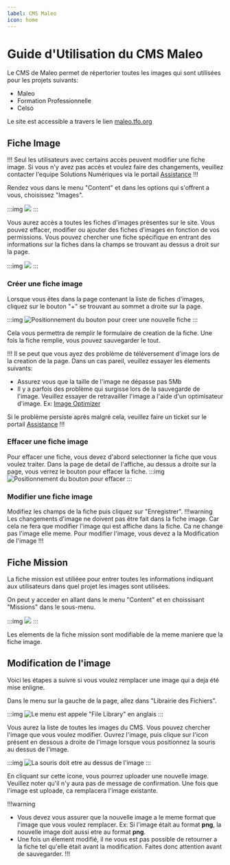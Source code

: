 ```yaml
---
label: CMS Maleo 
icon: home
---
```

# Guide d'Utilisation du CMS Maleo

<!-- <style> .img { text-align: center; color: #1956AF; border-radius: 10px; background-color: #E1EDFF; border: 1px solid #1956AF; padding: 5px; margin-bottom: 20px; } </style> -->



Le CMS de Maleo permet de répertorier toutes les images qui sont utilisées pour les projets suivants:

- Maleo
- Formation Professionnelle
- Celso

Le site est accessible a travers le lien [maleo.tfo.org](https://maleo.tfo.org)

## Fiche Image

!!! 
Seul les utilisateurs avec certains accès peuvent modifier une fiche image. Si vous n'y avez pas accès et voulez faire des changements, veuillez contacter l'equipe Solutions Numériques via le portail [Assistance](https://assistance.tfo.org) 
!!!

Rendez vous dans le menu "Content" et dans les options qui s'offrent a vous, choisissez "Images".

:::img 
![](imgs/ficheimg01.png) 
:::

Vous aurez accès a toutes les fiches d'images présentes sur le site. Vous pouvez effacer, modifier ou ajouter des fiches d'images en fonction de vos permissions. Vous pouvez chercher une fiche spécifique en entrant des informations sur la fiches dans la champs se trouvant au dessus a droit sur la page.

:::img 
![](imgs/ficheimg03.png) 
:::

### Créer une fiche image

Lorsque vous êtes dans la page contenant la liste de fiches d'images, cliquez sur le bouton "+" se trouvant au sommet a droite sur la page.

:::img 
![Positionnement du bouton pour creer une nouvelle fiche](imgs/ficheimg02.png) 
:::

Cela vous permettra de remplir le formulaire de creation de la fiche. Une fois la fiche remplie, vous pouvez sauvegarder le tout.

!!! 
Il se peut que vous ayez des problème de téléversement d'image lors de la creation de la page. Dans un cas pareil, veuillez essayer les élements suivants:

- Assurez vous que la taille de l'image ne dépasse pas 5Mb
- Il y a parfois des problème qui surgisse lors de la sauvegarde de l'image. Veuillez essayer de retravailler l'image a l'aide d'un optimisateur d'image. Ex: [Image Optimizer](http://www.imageoptimizer.net/Pages/Home.aspx)

Si le problème persiste après malgré cela, veuillez faire un ticket sur le portail [Assistance](https://assistance.tfo.org) 
!!!

### Effacer une fiche image

Pour effacer une fiche, vous devez d'abord selectionner la fiche que vous voulez traiter. Dans la page de detail de l'affiche, au dessus a droite sur la page, vous verrez le bouton pour effacer la fiche. 
:::img 
![Positionnement du bouton pour effacer](imgs/ficheimg04.png) 
:::

### Modifier une fiche image

Modifiez les champs de la fiche puis cliquez sur "Enregistrer". !!!warning Les changements d'image ne doivent pas être fait dans la fiche image. Car cela ne fera que modifier l'image qui est affiche dans la fiche. Ca ne change pas l'image elle meme. Pour modifier l'image, vous devez a la Modification de l'image !!!

## Fiche Mission

La fiche mission est utiliéee pour entrer toutes les informations indiquant aux utilisateurs dans quel projet les images sont utilisées.

On peut y acceder en allant dans le menu "Content" et en choissisant "Missions" dans le sous-menu.

:::img 
![](imgs/fichemis01.png) 
:::

Les elements de la fiche mission sont modifiable de la meme maniere que la fiche image.

## Modification de l'image

Voici les étapes a suivre si vous voulez remplacer une image qui a deja été mise enligne.

Dans le menu sur la gauche de la page, allez dans "Librairie des Fichiers".

:::img 
![Le menu est appele "File Library" en anglais](imgs/fichefile01.png) 
:::

Vous aurez la liste de toutes les images du CMS. Vous pouvez chercher l'image que vous voulez modifier. Ouvrez l'image, puis clique sur l'icon présent en dessous a droite de l'image lorsque vous positionnez la souris au dessus de l'image.

:::img 
![La souris doit etre au dessus de l'image](imgs/fichefile02.png) 
:::

En cliquant sur cette icone, vous pourrez uploader une nouvelle image. Veuillez noter qu'il n'y aura pas de message de confirmation. Une fois que l'image est uploade, ca remplacera l'image existante.

!!!warning
- Vous devez vous assurer que la nouvelle image a le meme format que l'image que vous voulez remplacer. Ex: Si l'image était au format **png**, la nouvelle image doit aussi etre au format **png**.
- Une fois un élement modifié, il ne vous est pas possible de retourner a la fiche tel qu'elle était avant la modification. Faites donc attention avant de sauvegarder. 
!!!
